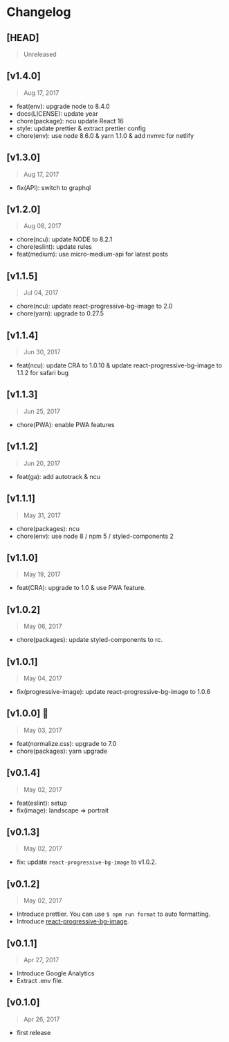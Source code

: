 # Changelog

## [HEAD]
> Unreleased

## [v1.4.0]
> Aug 17, 2017

* feat(env): upgrade node to 8.4.0
* docs(LICENSE): update year
* chore(package): ncu update React 16
* style: update prettier & extract prettier config
* chore(env): use node 8.6.0 & yarn 1.1.0 & add nvmrc for netlify

## [v1.3.0]
> Aug 17, 2017

* fix(API): switch to graphql

## [v1.2.0]
> Aug 08, 2017

* chore(ncu): update NODE to 8.2.1
* chore(eslint): update rules
* feat(medium): use micro-medium-api for latest posts

## [v1.1.5]
> Jul 04, 2017

* chore(ncu): update react-progressive-bg-image to 2.0
* chore(yarn): upgrade to 0.27.5

## [v1.1.4]
> Jun 30, 2017

* feat(ncu): update CRA to 1.0.10 & update react-progressive-bg-image to 1.1.2 for safari bug

## [v1.1.3]
> Jun 25, 2017

* chore(PWA): enable PWA features

## [v1.1.2]
> Jun 20, 2017

* feat(ga): add autotrack & ncu

## [v1.1.1]
> May 31, 2017

* chore(packages): ncu
* chore(env): use node 8 / npm 5 / styled-components 2

## [v1.1.0]
> May 19, 2017

* feat(CRA): upgrade to 1.0 & use PWA feature.

## [v1.0.2]
> May 06, 2017

* chore(packages): update styled-components to rc.

## [v1.0.1]
> May 04, 2017

* fix(progressive-image): update react-progressive-bg-image to 1.0.6

## [v1.0.0] 🚀
> May 03, 2017

* feat(normalize.css): upgrade to 7.0
* chore(packages): yarn upgrade

## [v0.1.4]
> May 02, 2017

* feat(eslint): setup
* fix(image): landscape => portrait

## [v0.1.3]
> May 02, 2017

* fix: update `react-progressive-bg-image` to v1.0.2.

## [v0.1.2]
> May 02, 2017

* Introduce prettier. You can use `$ npm run format` to auto formatting.
* Introduce [react-progressive-bg-image](https://github.com/evenchange4/react-progressive-bg-image).

## [v0.1.1]
> Apr 27, 2017

* Introduce Google Analytics
* Extract .env file.

## [v0.1.0]
> Apr 26, 2017

* first release
